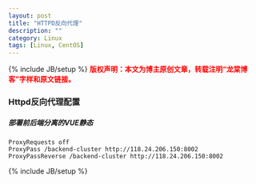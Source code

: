 ```yaml
---
layout: post
title: "HTTPD反向代理"
description: ""
category: Linux
tags: [Linux, CentOS]
---
```

{% include JB/setup %}
**<font color="red">版权声明：本文为博主原创文章，转载注明“龙棠博客”字样和原文链接。</font>**

### Httpd反向代理配置

##### 部署前后端分离的VUE静态
```
ProxyRequests off
ProxyPass /backend-cluster http://118.24.206.150:8002
ProxyPassReverse /backend-cluster http://118.24.206.150:8002
```

{% include JB/setup %}